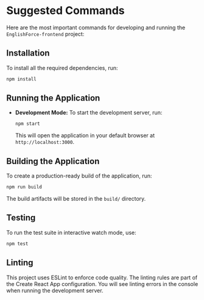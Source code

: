 
# Suggested Commands

Here are the most important commands for developing and running the `EnglishForce-frontend` project:

## Installation

To install all the required dependencies, run:

```bash
npm install
```

## Running the Application

- **Development Mode:** To start the development server, run:

  ```bash
  npm start
  ```

  This will open the application in your default browser at `http://localhost:3000`.

## Building the Application

To create a production-ready build of the application, run:

```bash
npm run build
```

The build artifacts will be stored in the `build/` directory.

## Testing

To run the test suite in interactive watch mode, use:

```bash
npm test
```

## Linting

This project uses ESLint to enforce code quality. The linting rules are part of the Create React App configuration. You will see linting errors in the console when running the development server.
